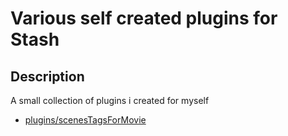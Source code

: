 # Various self created plugins for Stash

## Description

A small collection of plugins i created for myself

- [plugins/scenesTagsForMovie](plugins/scenesTagsForMovie)
